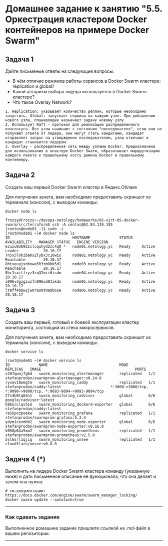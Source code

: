 # Домашнее задание к занятию "5.5. Оркестрация кластером Docker контейнеров на примере Docker Swarm"

## Задача 1

Дайте письменые ответы на следующие вопросы:

- В чём отличие режимов работы сервисов в Docker Swarm кластере: replication и global?
- Какой алгоритм выбора лидера используется в Docker Swarm кластере?
- Что такое Overlay Network?

```
1. Replication: указывает количество реплик, которые необходимо запустить. Global: запускает сервисы на каждом узле. При добавлении нового узла, планировщик назначает задачу новому узлу.
2. Использует Raft - протокол для реализации распределенного консенсуса. Все узлы начинают с состояния "последователя", если они не получают ответа от лидера, они могут стать кандитами, кандидат отправляет запрос на утверждения последователям, узлы отвечают и кандидат становится лидером.
3. Overlay - распределенная сеть между узлами Docker. Предназначена для использования в кластере Docker Swarm, образатывает маршрутизацию каждого пакета к правильному хосту демона Docker и правильному контейнеру.
```



## Задача 2

Создать ваш первый Docker Swarm кластер в Яндекс.Облаке

Для получения зачета, вам необходимо предоставить скриншот из терминала (консоли), с выводом команды:
```
docker node ls
```

```
frozzy@Frozzy:~/devops-netology/homeworks/05-virt-05-docker-swarm/src/terraform$ ssh -A centos@62.84.119.195
[centos@node01 ~]$ sudo -i
[root@node01 ~]# docker node ls
ID                            HOSTNAME             STATUS    AVAILABILITY   MANAGER STATUS   ENGINE VERSION
ezuzu936921clcquhyd2zc4q0 *   node01.netology.yc   Ready     Active         Leader           20.10.17
7n5x5lnkibamx2lybx3c10wiu     node02.netology.yc   Ready     Active         Reachable        20.10.17
8htveuuixnbowa5h3tm8bk5d1     node03.netology.yc   Ready     Active         Reachable        20.10.17
8hc1sxitfryz3rq32mii6isdm     node04.netology.yc   Ready     Active                          20.10.17
i096v3gzgzuzfn096xd03ikdo     node05.netology.yc   Ready     Active                          20.10.17
lteff4b8w2jw0rasmt0e8b6se     node06.netology.yc   Ready     Active                          20.10.17
```

## Задача 3

Создать ваш первый, готовый к боевой эксплуатации кластер мониторинга, состоящий из стека микросервисов.

Для получения зачета, вам необходимо предоставить скриншот из терминала (консоли), с выводом команды:
```
docker service ls
```

```
[root@node01 ~]# docker service ls
ID             NAME                                MODE         REPLICAS   IMAGE                                          PORTS
s207qwojfg6d   swarm_monitoring_alertmanager       replicated   1/1        stefanprodan/swarmprom-alertmanager:v0.14.0
ryxmv18wmgtm   swarm_monitoring_caddy              replicated   1/1        stefanprodan/caddy:latest                      *:3000->3000/tcp, *:9090->9090/tcp, *:9093-9094->9093-9094/tcp
27s4b0tq64n1   swarm_monitoring_cadvisor           global       6/6        google/cadvisor:latest
b8burclqv51m   swarm_monitoring_dockerd-exporter   global       6/6        stefanprodan/caddy:latest
ra56pozpoekw   swarm_monitoring_grafana            replicated   1/1        stefanprodan/swarmprom-grafana:5.3.4
ydym1cexmhb2   swarm_monitoring_node-exporter      global       6/6        stefanprodan/swarmprom-node-exporter:v0.16.0
k058p64a9xm2   swarm_monitoring_prometheus         replicated   1/1        stefanprodan/swarmprom-prometheus:v2.5.0
5sl6srl1qjiq   swarm_monitoring_unsee              replicated   1/1        cloudflare/unsee:v0.8.0
```

## Задача 4 (*)

Выполнить на лидере Docker Swarm кластера команду (указанную ниже) и дать письменное описание её функционала, что она делает и зачем она нужна:
```
# см.документацию: https://docs.docker.com/engine/swarm/swarm_manager_locking/
docker swarm update --autolock=true
```


---

### Как cдавать задание

Выполненное домашнее задание пришлите ссылкой на .md-файл в вашем репозитории.

---
